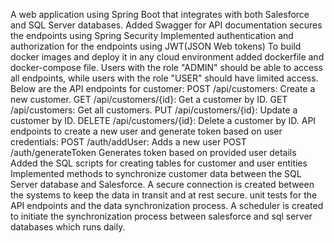 A web application using Spring Boot that integrates with both Salesforce and SQL Server databases.
Added Swagger for API documentation
secures the endpoints using Spring Security
Implemented authentication and authorization for the endpoints using JWT(JSON Web tokens)
To build  docker images and deploy it in any cloud environment added dockerfile and docker-compose file.
Users with the role "ADMIN" should be able to access all endpoints, while users with
the role "USER" should have limited access.
Below are the API endpoints for customer:
  POST /api/customers: Create a new customer.
  GET /api/customers/{id}: Get a customer by ID.
  GET /api/customers: Get all customers.
  PUT /api/customers/{id}: Update a customer by ID.
  DELETE /api/customers/{id}: Delete a customer by ID.
API endpoints to create a new user and generate token based on user credentials:
  POST /auth/addUser: Adds a new user
  POST /auth/generateToken Generates token based on provided user details
Added the SQL scripts for creating tables for customer and user entities
Implemented methods to synchronize customer data between the SQL Server database
and Salesforce. A secure connection is created between the systems to
keep the data in transit and at rest secure.
unit tests for the API endpoints and the data synchronization process.
A scheduler is created to initiate the synchronization process between salesforce and sql server databases which runs daily.

  
  
